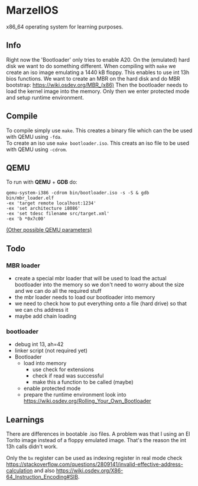 # MarzellOS

x86\_64 operating system for learning purposes.

## Info
Right now the 'Bootloader' only tries to enable A20.
On the (emulated) hard disk we want to do something different.
When compiling with `make` we create an iso image emulating
a 1440 kB floppy. This enables to use int 13h bios functions.
We want to create an MBR on the hard disk and do MBR bootstrap:
<https://wiki.osdev.org/MBR_(x86)>
Then the bootloader needs to load the kernel image into the memory.
Only then we enter protected mode and setup runtime environment.


## Compile
To compile simply use `make`.
This creates a binary file which can the be used with QEMU using `-fda`.   
To create an iso use `make bootloader.iso`. This creats an iso file to
be used with QEMU using `-cdrom`.

## QEMU
To run with **QEMU** + **GDB** do:
```shell
qemu-system-i386 -cdrom bin/bootloader.iso -s -S & gdb bin/mbr_loader.elf
-ex 'target remote localhost:1234'
-ex 'set architecture i8086'
-ex 'set tdesc filename src/target.xml'
-ex 'b *0x7c00'
```
[\(Other possible QEMU parameters)](https://manned.org/qemu-system-x86_64/129d1fa3)    

## Todo
### MBR loader
- create a special mbr loader that will be used to load the actual
bootloader into the memory so we don't need to worry about the size
and we can do all the required stuff
- the mbr loader needs to load our bootloader into memory
- we need to check how to put everything onto a file (hard drive)
so that we can chs address it
- maybe add chain loading
### bootloader
- debug int 13, ah=42
- linker script (not required yet)
- Bootloader
  - load into memory
      - use check for extensions
      - check if read was successful
      - make this a function to be called (maybe)
  - enable protected mode
  - prepare the runtime environment
look into <https://wiki.osdev.org/Rolling_Your_Own_Bootloader>

## Learnings
There are differences in bootable .iso files. A problem was that I
using an El Torito image instead of a floppy emulated image.
That's the reason the int 13h calls didn't work.
    
Only the `bx` register can be used as indexing register in real
mode check <https://stackoverflow.com/questions/2809141/invalid-effective-address-calculation>
and also <https://wiki.osdev.org/X86-64_Instruction_Encoding#SIB>.